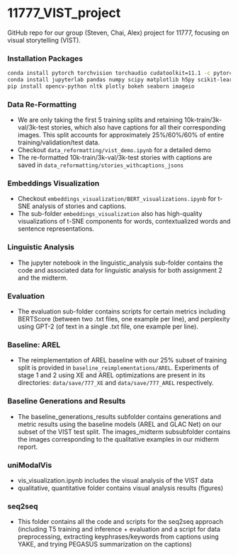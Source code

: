 # 11777_VIST_project
GitHub repo for our group (Steven, Chai, Alex) project for 11777, focusing on visual storytelling (VIST).


### Installation Packages
```bash
conda install pytorch torchvision torchaudio cudatoolkit=11.1 -c pytorch -c nvidia
conda install jupyterlab pandas numpy scipy matplotlib h5py scikit-learn -c conda-forge
pip install opencv-python nltk plotly bokeh seaborn imageio
```

### Data Re-Formatting
  * We are only taking the first 5 training splits and retaining 10k-train/3k-val/3k-test stories, which also have captions for all their corresponding images. This split accounts for approximately 25%/60%/60% of entire training/validation/test data.
  * Checkout `data_reformatting/vist_demo.ipynb` for a detailed demo
  * The re-formatted 10k-train/3k-val/3k-test stories with captions are saved in `data_reformatting/stories_withcaptions_jsons`

### Embeddings Visualization
  * Checkout `embeddings_visualization/BERT_visualizations.ipynb` for t-SNE analysis of stories and captions.
  * The sub-folder `embeddings_visualization` also has high-quality visualizations of t-SNE components for words, contextualized words and sentence representations.

### Linguistic Analysis
  * The jupyter notebook in the linguistic_analysis sub-folder contains the code and associated data for linguistic analysis for both assignment 2 and the midterm.

### Evaluation
  * The evaluation sub-folder contains scripts for certain metrics including BERTScore (between two .txt files, one example per line), and perplexity using GPT-2 (of text in a single .txt file, one example per line).
  
### Baseline: AREL
  * The reimplementation of AREL baseline with our 25% subset of training split is provided in `baseline_reimplementations/AREL`. Experiments of stage 1 and 2 using XE and AREL optimizations are present in its directories: `data/save/777_XE` and `data/save/777_AREL` respectively.

### Baseline Generations and Results
  * The baseline_generations_results subfolder contains generations and metric results using the baseline models (AREL and GLAC Net) on our subset of the VIST test split. The images_midterm subsubfolder contains the images corresponding to the qualitative examples in our midterm report.
  
### uniModalVis
  * vis_visualization.ipynb includes the visual analysis of the VIST data
  * qualitative, quantitative folder contains visual analysis results (figures)

### seq2seq
  * This folder contains all the code and scripts for the seq2seq approach (including T5 training and inference + evaluation and a script for data preprocessing, extracting keyphrases/keywords from captions using YAKE, and trying PEGASUS summarization on the captions)

